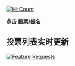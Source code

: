 [![HitCount](http://hits.dwyl.io/juforg/UnparalleledGiant.svg)](http://hits.dwyl.io/juforg/UnparalleledGiant)


__点击 [投票/提名](https://feathub.com/juforg/UnparalleledGiant)__

## 投票列表实时更新
[![Feature Requests](http://feathub.com/juforg/UnparalleledGiant?format=svg)](http://feathub.com/juforg/UnparalleledGiant)
